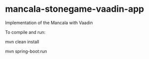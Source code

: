 # mancala-stonegame-vaadin-app
Implementation of the Mancala with Vaadin

To compile and run:

mvn clean install

mvn spring-boot:run
